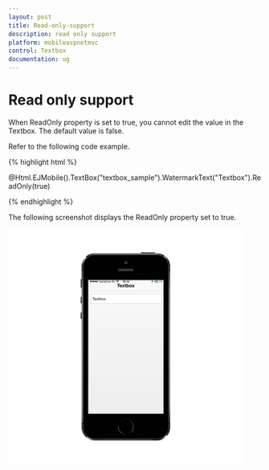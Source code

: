 ```yaml
---
layout: post
title: Read-only-support
description: read only support
platform: mobileaspnetmvc
control: Textbox
documentation: ug
---
```


# Read only support

When ReadOnly property is set to true, you cannot edit the value in the Textbox. The default value is false.

Refer to the following code example.

{% highlight html %}



@Html.EJMobile().TextBox("textbox_sample").WatermarkText("Textbox").ReadOnly(true)



{% endhighlight %}



The following screenshot displays the ReadOnly property set to true.

![D:/Final Doc/mockup/IMG_0529_iphone5s_spacegrey_portrait.png](Read-only-support_images/Read-only-support_img1.png)



